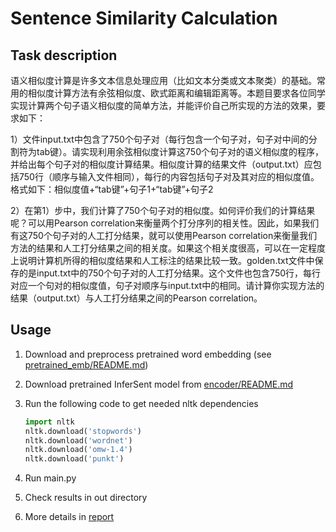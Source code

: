 # Sentence Similarity Calculation

## Task description

​	语义相似度计算是许多文本信息处理应用（比如文本分类或文本聚类）的基础。常用的相似度计算方法有余弦相似度、欧式距离和编辑距离等。本题目要求各位同学实现计算两个句子语义相似度的简单方法，并能评价自己所实现的方法的效果，要求如下：

1）文件input.txt中包含了750个句子对（每行包含一个句子对，句子对中间的分割符为tab键）。请实现利用余弦相似度计算这750个句子对的语义相似度的程序，并给出每个句子对的相似度计算结果。相似度计算的结果文件（output.txt）应包括750行（顺序与输入文件相同），每行的内容包括句子对及其对应的相似度值。格式如下：相似度值+“tab键”+句子1+“tab键”+句子2

2）在第1）步中，我们计算了750个句子对的相似度。如何评价我们的计算结果呢？可以用Pearson correlation来衡量两个打分序列的相关性。因此，如果我们有这750个句子对的人工打分结果，就可以使用Pearson correlation来衡量我们方法的结果和人工打分结果之间的相关度。如果这个相关度很高，可以在一定程度上说明计算机所得的相似度结果和人工标注的结果比较一致。golden.txt文件中保存的是input.txt中的750个句子对的人工打分结果。这个文件也包含750行，每行对应一个句对的相似度值，句子对顺序与input.txt中的相同。请计算你实现方法的结果（output.txt）与人工打分结果之间的Pearson correlation。

## Usage

1. Download and preprocess pretrained word embedding (see [pretrained_emb/README.md](./pretrained_emb/README.md))

1. Download pretrained InferSent model from [encoder/README.md](./encoder/README.md)

1. Run the following code to get needed nltk dependencies

   ```python
   import nltk
   nltk.download('stopwords')
   nltk.download('wordnet')
   nltk.download('omw-1.4')
   nltk.download('punkt')
   ```

1. Run main.py

1. Check results in out directory

1. More details in [report](./report.md)